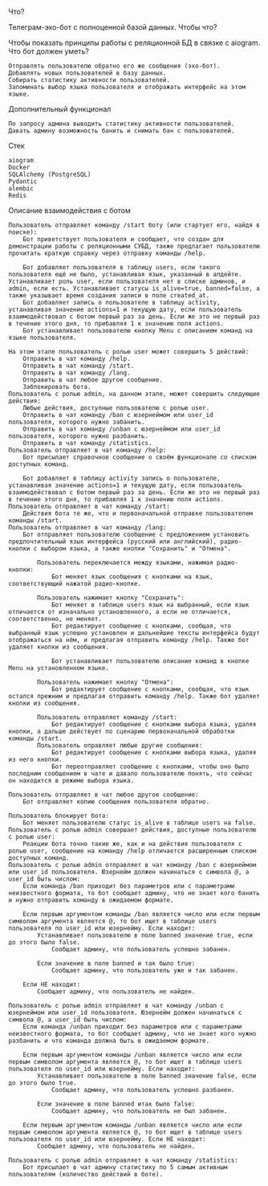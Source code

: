 Что?

Телеграм-эхо-бот с полноценной базой данных.
Чтобы что?

Чтобы показать принципы работы с реляционной БД в связке с aiogram.
Что бот должен уметь?

    Отправлять пользователю обратно его же сообщения (эхо-бот).
    Добавлять новых пользователей в базу данных.
    Собирать статистику активности пользователей.
    Запоминать выбор языка пользователя и отображать интерфейс на этом языке.

Дополнительный функционал

    По запросу админа выводить статистику активности пользователей.
    Давать админу возможность банить и снимать бан с пользователей.

Стек

    aiogram
    Docker
    SQLAlchemy (PostgreSQL)
    Pydantic
    alembic
    Redis

Описание взаимодействия с ботом

    Пользователь отправляет команду /start боту (или стартует его, найдя в поиске):
        Бот приветствует пользователя и сообщает, что создан для демонстрации работы с реляционными СУБД, также предлагает пользователю прочитать краткую справку через отправку команды /help.

        Бот добавляет пользователя в таблицу users, если такого пользователя ещё не было, устанавливая язык, указанный в апдейте. Устанавливает роль user, если пользователя нет в списке админов, и admin, если есть. Устанавливает статусы is_alive=true, banned=false, а также указывает время создания записи в поле created_at.
        Бот добавляет запись о пользователе в таблицу activity, устанавливая значение actions=1 и текущую дату, если пользователь взаимодействовал с ботом первый раз за день. Если же это не первый раз в течение этого дня, то прибавляя 1 к значению поля actions.
        Бот устанавливает пользователю кнопку Menu с описанием команд на языке пользователя.

    На этом этапе пользователь с ролью user может совершить 5 действий:
        Отправить в чат команду /help.
        Отправить в чат команду /start.
        Отправить в чат команду /lang.
        Отправить в чат любое другое сообщение.
        Заблокировать бота.
    Пользователь с ролью admin, на данном этапе, может совершить следующие действия:
        Любые действия, доступные пользователю с ролью user.
        Отправить в чат команду /ban с юзернеймом или user_id пользователя, которого нужно забанить.
        Отправить в чат команду /unban с юзернеймом или user_id пользователя, которого нужно разбанить.
        Отправить в чат команду /statistics.
    Пользователь отправляет в чат команду /help:
        Бот присылает справочное сообщение о своём функционале со списком доступных команд.

        Бот добавляет в таблицу activity запись о пользователе, устанавливая значение actions=1 и текущую дату, если пользователь взаимодействовал с ботом первый раз за день. Если же это не первый раз в течение этого дня, то прибавляя 1 к значению поля actions.
    Пользователь отправляет в чат команду /start:
        Действия бота те же, что и первоначальной отправке пользователем команды /start.
    Пользователь отправляет в чат команду /lang:
        Бот отправляет пользователю сообщение с предложением установить предпочтительный язык интерфейса (русский или английский), радио-кнопки с выбором языка, а также кнопки "Сохранить" и "Отмена".

            Пользователь переключается между языками, нажимая радио-кнопки:
                Бот меняет язык сообщения с кнопками на язык, соответствующий нажатой радио-кнопке.

            Пользователь нажимает кнопку "Сохранить":
                Бот меняет в таблице users язык на выбранный, если язык отличается от изначально установленного, а если не отличается, соответственно, не меняет.
                Бот редактирует сообщение с кнопками, сообщая, что выбранный язык успешно установлен и дальнейшие тексты интерфейса будут отображаться на нём, и предлагая отправить команду /help. Также бот удаляет кнопки из сообщения.

                Бот устанавливает пользователю описание команд в кнопке Menu на установленном языке.

            Пользователь нажимает кнопку "Отмена":
                Бот редактирует сообщение с кнопками, сообщая, что язык остался прежним и предлагая отправить команду /help. Также бот удаляет кнопки из сообщения.

            Пользователь отправляет команду /start:
                Бот редактирует сообщение с кнопками выбора языка, удаляя кнопки, а дальше действует по сценарию первоначальной обработки команды /start.
            Пользователь оправляет любые другие сообщения:
                Бот редактирует сообщение с кнопками выбора языка, удаляя из него кнопки.
                Бот переотправляет сообщение с кнопками, чтобы оно было последним сообщением в чате и давало пользователю понять, что сейчас он находится в режиме выбора языка.

    Пользователь отправляет в чат любое другое сообщение:
        Бот отправляет копию сообщения пользователя обратно.

    Пользователь блокирует бота:
        Бот меняет пользователю статус is_alive в таблице users на false.
    Пользователь c ролью admin совершает действия, доступные пользователю с ролью user:
        Реакции бота точно такие же, как и на действия пользователя с ролью user, сообщение на команду /help отличается расширенным списком доступных команд.
    Пользователь с ролью admin отправляет в чат команду /ban с юзернеймом или user_id пользователя. Юзернейм должен начинаться с символа @, а user_id быть числом:
        Если команда /ban приходит без параметров или с параметрами неизвестного формата, то бот сообщает админу, что не знает кого банить и нужно отправить команду в ожидаемом формате.

        Если первым аргументом команды /ban является число или если первым символом аргумента является @, то бот ищет в таблице users пользователя по user_id или юзернейму. Если находит:
            Устанавливает пользователю в поле banned значение true, если до этого было false.
                Сообщает админу, что пользователь успешно забанен.

            Если значение в поле banned и так было true:
                Сообщает админу, что пользователь уже и так забанен.

        Если НЕ находит:
            Сообщает админу, что пользователь не найден.

    Пользователь с ролью admin отправляет в чат команду /unban с юзернеймом или user_id пользователя. Юзернейм должен начинаться с символа @, а user_id быть числом:
        Если команда /unban приходит без параметров или с параметрами неизвестного формата, то бот сообщает админу, что не знает кого нужно разбанить и что команда должна быть в ожидаемом формате.

        Если первым аргументом команды /unban является число или если первым символом аргумента является @, то бот ищет в таблице users пользователя по user_id или юзернейму. Если находит:
            Устанавливает пользователю в поле banned значение false, если до этого было true.
                Сообщает админу, что пользователь успешно разбанен.

            Если значение в поле banned итак было false:
                Сообщает админу, что пользователь не был забанен.

        Если первым аргументом команды /unban является число или если первым символом аргумента является @, то бот ищет в таблице users пользователя по user_id или юзернейму. Если НЕ находит:
            Сообщает админу, что пользователь не найден.

    Пользователь c ролью admin отправляет в чат команду /statistics:
        Бот присылает в чат админу статистику по 5 самым активным пользователям (количество действий в боте). 